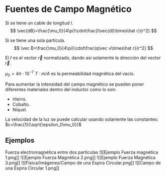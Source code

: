 # Fuentes de Campo Magnético
Si se tiene un cable de longitud $l$.
$$
\vec{dB}=\frac{\mu_0}{4\pi}\cdot\frac{I\vec{dl}\times\hat r}{r^2}
$$

Si se tiene una sola partícula.
$$
\vec B=\frac{\mu_0}{4\pi}\cdot\frac{q\vec v\times\hat r}{r^2}
$$

El $\hat r$ es el vector $\vec r$ normalizado, dando así solamente la dirección del vector $\vec r$.

$\mu_0=4\pi\cdot10^{-7}\ T\cdot m/A$ es la permeabilidad magnética del vacío.

Para aumentar la intensidad del campo magnético se pueden poner diferentes materiales dentro del inductor como lo son:
- Hierro.
- Cobalto.
- Níquel.

La velocidad de la luz se puede calcular usando solamente las constantes: $c=\frac{1}{\sqrt{\epsilon_0\mu_0}}$
## Ejemplos
Fuerza electromagnética entre dos partículas
![[Ejemplo Fuerza magnética 1.png]]
![[Ejemplo Fuerza Magnética 2.png]]
![[Ejemplo Fuerza Magnética 3.png]]
![[Física/Imágenes/Campo de una Espira Circular.png]]
![[Campo de una Espira Circular 1.png]]